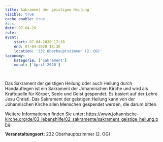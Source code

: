 ```yaml
---
title: Sakrament der geistigen Heilung
visible: true
cache_enable: true
#ics: 
date: 07-04-20
rule: 
event:
	start: 07-04-2020 17:30
	end: 07-04-2020 18:30
	location: '232 Oberhauptszimmer (2. OG)'
taxonomy:
	kategorie: ['Sakrament']
	monat: ['April 2020']

---
```

Das Sakrament der geistigen Heilung oder auch Heilung durch Handauflegen ist ein Sakrament der Johannischen Kirche und wird als Kraftquelle für Körper, Seele und Geist gespendet. Es basiert auf der Lehre Jesu Christi. Das Sakrament der geistigen Heilung kann von der Johannischen Kirche allen Menschen gespendet werden, die darum bitten.

Weitere Informationen finden Sie unter:
https://www.johannische-kirche.org/de/03_lebenshilfe/02_sakramente/sakrament_geistige_heilung.php



**Veranstaltungsort:** 232 Oberhauptszimmer (2. OG)


